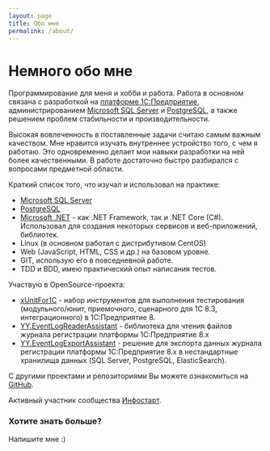 ```yaml
---
layout: page
title: Обо мне
permalink: /about/
---
```


# Немного обо мне

Программирование для меня и хобби и работа. Работа в основном связана с разработкой на [платформе 1С:Предприятие](https://1c.ru/), администрированием [Microsoft SQL Server](https://www.microsoft.com/ru-ru/sql-server/sql-server-2019) и [PostgreSQL](https://www.postgresql.org/), а также решением проблем стабильности и производительности.

Высокая вовлеченность в поставленные задачи считаю самым важным качеством.
Мне нравится изучать внутреннее устройство того, с чем я работаю. Это одновременно делает мои навыки разработки на ней более качественными. В работе достаточно быстро разбирался с вопросами предметной области.

Краткий список того, что изучал и использовал на практике:

* [Microsoft SQL Server](https://www.microsoft.com/ru-ru/sql-server/sql-server-2019)
* [PostgreSQL](https://www.postgresql.org/)
* [Microsoft .NET](https://dotnet.microsoft.com/) - как .NET Framework, так и .NET Core (C#). Использовал для создания некоторых сервисов и веб-приложений, библиотек.
* Linux (в основном работал с дистрибутивом CentOS)
* Web (JavaScript, HTML, CSS и др.) на базовом уровне.
* GIT, использую его в повседневной работе.
* TDD и BDD, имею практический опыт написания тестов.

Участвую в OpenSource-проекта:

* [xUnitFor1C](https://github.com/xDrivenDevelopment/xUnitFor1C/commits?author=YPermitin) - набор инструментов для выполнения тестирования (модульного/юнит, приемочного, сценарного для 1С 8.3, интеграционного) в 1С:Предприятие 8.
* [YY.EventLogReaderAssistant](https://github.com/YPermitin/YY.EventLogReaderAssistant) - библиотека для чтения файлов журнала регистрации платформы 1С:Предприятие 8.x
* [YY.EventLogExportAssistant](https://github.com/YPermitin/YY.EventLogExportAssistant) - решение для экспорта данных журнала регистрации платформы 1С:Предприятие 8.x в нестандартные хранилища данных (SQL Server, PostgreSQL, ElasticSearch).

С другими проектами и репозиториями Вы можете ознакомиться на [GitHub](https://github.com/YPermitin).

Активный участник сообщества [Инфостарт](https://infostart.ru/profile/225415).

### Хотите знать больше?

Напишите мне :)